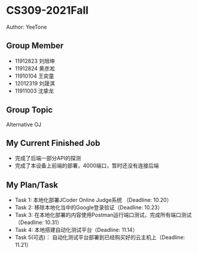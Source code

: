 # CS309-2021Fall

Author: YeeTone

## Group Member
- 11912823 刘旭坤        
- 11912824 黄彦淞      
- 11910104 王奕童       
- 12012319 刘晟淇
- 11911003 沈挚龙

## Group Topic
Alternative OJ

## My Current Finished Job
- 完成了后端一部分API的探测
- 完成了本设备上前端的部署，4000端口，暂时还没有连接后端

## My Plan/Task
- Task 1: 本地化部署JCoder Online Judge系统 （Deadline: 10.20）
- Task 2: 移除本地化当中的Google登录验证（Deadline: 10.23）
- Task 3: 在本地化部署的内容使用Postman运行端口测试，完成所有端口测试（Deadline: 10.31）
- Task 4: 本地搭建自动化测试平台（Deadline: 11.14）
- Task 5(可选)： 自动化测试平台部署到已经购买好的云主机上（Deadline: 11.21）

